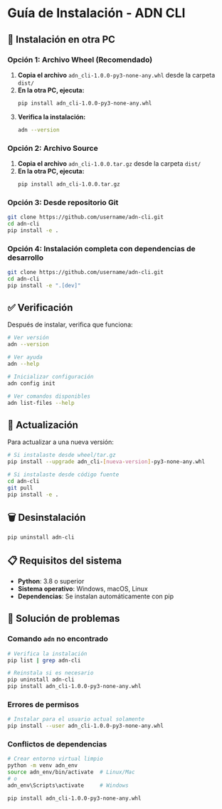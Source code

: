 # Guía de Instalación - ADN CLI

## 🚀 Instalación en otra PC

### Opción 1: Archivo Wheel (Recomendado)

1. **Copia el archivo** `adn_cli-1.0.0-py3-none-any.whl` desde la carpeta `dist/`
2. **En la otra PC, ejecuta:**
   ```bash
   pip install adn_cli-1.0.0-py3-none-any.whl
   ```
3. **Verifica la instalación:**
   ```bash
   adn --version
   ```

### Opción 2: Archivo Source

1. **Copia el archivo** `adn_cli-1.0.0.tar.gz` desde la carpeta `dist/`
2. **En la otra PC, ejecuta:**
   ```bash
   pip install adn_cli-1.0.0.tar.gz
   ```

### Opción 3: Desde repositorio Git

```bash
git clone https://github.com/username/adn-cli.git
cd adn-cli
pip install -e .
```

### Opción 4: Instalación completa con dependencias de desarrollo

```bash
git clone https://github.com/username/adn-cli.git
cd adn-cli
pip install -e ".[dev]"
```

## ✅ Verificación

Después de instalar, verifica que funciona:

```bash
# Ver versión
adn --version

# Ver ayuda
adn --help

# Inicializar configuración
adn config init

# Ver comandos disponibles
adn list-files --help
```

## 🔄 Actualización

Para actualizar a una nueva versión:

```bash
# Si instalaste desde wheel/tar.gz
pip install --upgrade adn_cli-[nueva-version]-py3-none-any.whl

# Si instalaste desde código fuente
cd adn-cli
git pull
pip install -e .
```

## 🗑️ Desinstalación

```bash
pip uninstall adn-cli
```

## 📋 Requisitos del sistema

- **Python**: 3.8 o superior
- **Sistema operativo**: Windows, macOS, Linux
- **Dependencias**: Se instalan automáticamente con pip

## 🐛 Solución de problemas

### Comando `adn` no encontrado

```bash
# Verifica la instalación
pip list | grep adn-cli

# Reinstala si es necesario
pip uninstall adn-cli
pip install adn_cli-1.0.0-py3-none-any.whl
```

### Errores de permisos

```bash
# Instalar para el usuario actual solamente
pip install --user adn_cli-1.0.0-py3-none-any.whl
```

### Conflictos de dependencias

```bash
# Crear entorno virtual limpio
python -m venv adn_env
source adn_env/bin/activate  # Linux/Mac
# o
adn_env\Scripts\activate     # Windows

pip install adn_cli-1.0.0-py3-none-any.whl
```